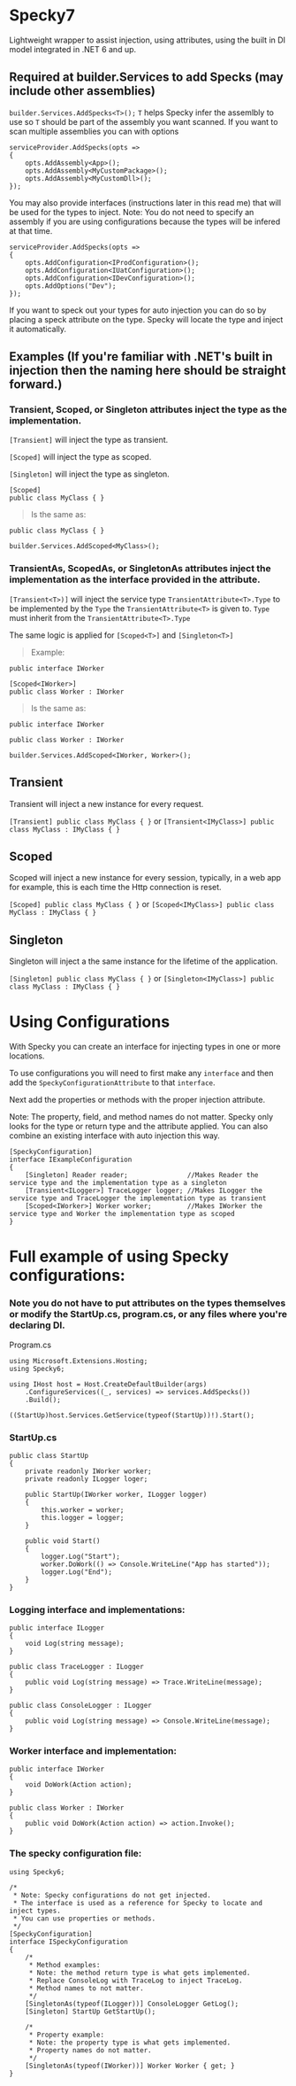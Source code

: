 # Specky7
Lightweight wrapper to assist injection, using attributes, using the built in DI model integrated in .NET 6 and up.

## Required at builder.Services to add Specks (may include other assemblies)

`builder.Services.AddSpecks<T>();` `T` helps Specky infer the assemlbly to use so `T` should be part of the assembly you want scanned.
If you want to scan multiple assemblies you can with options
```
serviceProvider.AddSpecks(opts =>
{
    opts.AddAssembly<App>();
    opts.AddAssembly<MyCustomPackage>();
    opts.AddAssembly<MyCustomDll>();
});
```

You may also provide interfaces (instructions later in this read me) that will be used for the types to inject.
Note: You do not need to specify an assembly if you are using configurations because the types will be infered at that time.

```
serviceProvider.AddSpecks(opts =>
{
    opts.AddConfiguration<IProdConfiguration>();
    opts.AddConfiguration<IUatConfiguration>();
    opts.AddConfiguration<IDevConfiguration>();
    opts.AddOptions("Dev");
});
```

If you want to speck out your types for auto injection you can do so by placing a speck attribute on the type.  Specky will locate the type and inject it automatically.
## Examples (If you're familiar with .NET's built in injection then the naming here should be straight forward.)

### Transient, Scoped, or Singleton attributes inject the type as the implementation. 

`[Transient]` will inject the type as transient.

`[Scoped]` will inject the type as scoped.

`[Singleton]` will inject the type as singleton.

```
[Scoped]
public class MyClass { }
```
> Is the same as:
```
public class MyClass { }

builder.Services.AddScoped<MyClass>();
```

### TransientAs, ScopedAs, or SingletonAs attributes inject the implementation as the interface provided in the attribute.

`[Transient<T>)]` will inject the service type `TransientAttribute<T>.Type` to be implemented by the `Type` the `TransientAttribute<T>` is given to. `Type` must inherit from the `TransientAttribute<T>.Type`

The same logic is applied for `[Scoped<T>]` and `[Singleton<T>]`

> Example:
```
public interface IWorker

[Scoped<IWorker>]
public class Worker : IWorker
```
> Is the same as:
```
public interface IWorker

public class Worker : IWorker

builder.Services.AddScoped<IWorker, Worker>();
```

## Transient
Transient will inject a new instance for every request.

`[Transient] public class MyClass { }` or `[Transient<IMyClass>] public class MyClass : IMyClass { }`

## Scoped
Scoped will inject a new instance for every session, typically, in a web app for example, this is each time the Http connection is reset.

`[Scoped] public class MyClass { }` or `[Scoped<IMyClass>] public class MyClass : IMyClass { }` 

## Singleton
Singleton will inject a the same instance for the lifetime of the application.

`[Singleton] public class MyClass { }` or `[Singleton<IMyClass>] public class MyClass : IMyClass { }`

# Using Configurations
With Specky you can create an interface for injecting types in one or more locations.

To use configurations you will need to first make any `interface` and then add the `SpeckyConfigurationAttribute` to that `interface`.

Next add the properties or methods with the proper injection attribute.

Note: The property, field, and method names do not matter. Specky only looks for the type or return type and the attribute applied. You can also combine an existing interface with auto injection this way.
```
[SpeckyConfiguration]
interface IExampleConfiguration
{
    [Singleton] Reader reader;               //Makes Reader the service type and the implementation type as a singleton
    [Transient<ILogger>] TraceLogger logger; //Makes ILogger the service type and TraceLogger the implementation type as transient
    [Scoped<IWorker>] Worker worker;         //Makes IWorker the service type and Worker the implementation type as scoped
}
```

# Full example of using Specky configurations:
### Note you do not have to put attributes on the types themselves or modify the StartUp.cs, program.cs, or any files where you're declaring DI.

Program.cs

    using Microsoft.Extensions.Hosting;
    using Specky6;

    using IHost host = Host.CreateDefaultBuilder(args)
        .ConfigureServices((_, services) => services.AddSpecks())
        .Build();

    ((StartUp)host.Services.GetService(typeof(StartUp))!).Start();

### StartUp.cs

    public class StartUp
    {
        private readonly IWorker worker;
        private readonly ILogger loger;

        public StartUp(IWorker worker, ILogger logger)
        {
            this.worker = worker;
            this.logger = logger;
        }

        public void Start()
        {
            logger.Log("Start");
            worker.DoWork(() => Console.WriteLine("App has started"));
            logger.Log("End");
        }
    }

### Logging interface and implementations:

    public interface ILogger
    {
        void Log(string message);
    }

    public class TraceLogger : ILogger
    {
        public void Log(string message) => Trace.WriteLine(message);
    }

    public class ConsoleLogger : ILogger
    {
        public void Log(string message) => Console.WriteLine(message);
    }

### Worker interface and implementation:
    public interface IWorker
    {
        void DoWork(Action action);
    }

    public class Worker : IWorker
    {
        public void DoWork(Action action) => action.Invoke();
    }

### The specky configuration file:
    using Specky6;
    
    /* 
     * Note: Specky configurations do not get injected. 
     * The interface is used as a reference for Specky to locate and inject types.
     * You can use properties or methods. 
     */
    [SpeckyConfiguration]
    interface ISpeckyConfiguration
    {
        /* 
         * Method examples:
         * Note: the method return type is what gets implemented.
         * Replace ConsoleLog with TraceLog to inject TraceLog.
         * Method names to not matter. 
         */
        [SingletonAs(typeof(ILogger))] ConsoleLogger GetLog();
        [Singleton] StartUp GetStartUp();
    
        /* 
         * Property example:
         * Note: the property type is what gets implemented.
         * Property names do not matter. 
         */
        [SingletonAs(typeof(IWorker))] Worker Worker { get; }
    }
